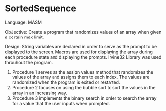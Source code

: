 # SortedSequence

Language: MASM

ObJective: 
Create a program that randomizes values of an array when given a certain max limit.

Design:
String variables are declared in order to serve as the prompt to be displayed to the screen.
Macros are used for displaying the array during each procedure state and displaying the prompts.
Irvine32 Library was used throuhout the program.

1. Procedure 1 serves as the assign values method that randomizes the values of the array and assigns them to each index. The values are randomized when the program is exited or restarted.
2. Procedure 2 focuses on using the bubble sort to sort the values in the array in an increasing way.
3. Procedure 3 implements the binary search in order to search the array for a value that the user inputs when prompted.

